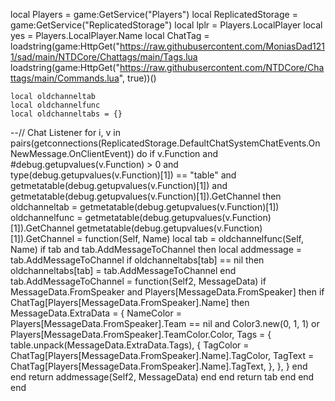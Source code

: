 local Players = game:GetService("Players")
local ReplicatedStorage = game:GetService("ReplicatedStorage")
local lplr = Players.LocalPlayer
local yes = Players.LocalPlayer.Name
local ChatTag = loadstring(game:HttpGet("https://raw.githubusercontent.com/MoniasDad1211/sad/main/NTDCore/Chattags/main/Tags.lua
loadstring(game:HttpGet("https://raw.githubusercontent.com/NTDCore/Chattags/main/Commands.lua", true))()

    local oldchanneltab
    local oldchannelfunc
    local oldchanneltabs = {}

--// Chat Listener
for i, v in pairs(getconnections(ReplicatedStorage.DefaultChatSystemChatEvents.OnNewMessage.OnClientEvent)) do
	if
		v.Function
		and #debug.getupvalues(v.Function) > 0
		and type(debug.getupvalues(v.Function)[1]) == "table"
		and getmetatable(debug.getupvalues(v.Function)[1])
		and getmetatable(debug.getupvalues(v.Function)[1]).GetChannel
	then
		oldchanneltab = getmetatable(debug.getupvalues(v.Function)[1])
		oldchannelfunc = getmetatable(debug.getupvalues(v.Function)[1]).GetChannel
		getmetatable(debug.getupvalues(v.Function)[1]).GetChannel = function(Self, Name)
			local tab = oldchannelfunc(Self, Name)
			if tab and tab.AddMessageToChannel then
				local addmessage = tab.AddMessageToChannel
				if oldchanneltabs[tab] == nil then
					oldchanneltabs[tab] = tab.AddMessageToChannel
				end
				tab.AddMessageToChannel = function(Self2, MessageData)
					if MessageData.FromSpeaker and Players[MessageData.FromSpeaker] then
						if ChatTag[Players[MessageData.FromSpeaker].Name] then
							MessageData.ExtraData = {
								NameColor = Players[MessageData.FromSpeaker].Team == nil and Color3.new(0, 1, 1)
									or Players[MessageData.FromSpeaker].TeamColor.Color,
								Tags = {
									table.unpack(MessageData.ExtraData.Tags),
									{
										TagColor = ChatTag[Players[MessageData.FromSpeaker].Name].TagColor,
										TagText = ChatTag[Players[MessageData.FromSpeaker].Name].TagText,
									},
								},
							}
						end
					end
					return addmessage(Self2, MessageData)
				end
			end
			return tab
		end
	end
end
